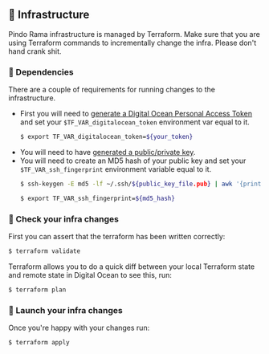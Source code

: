 ## :nut_and_bolt: Infrastructure

Pindo Rama infrastructure is managed by Terraform. Make sure that you are using Terraform commands to incrementally change the infra. Please don't hand crank shit.

### :couple: Dependencies

There are a couple of requirements for running changes to the infrastructure.

- First you will need to [generate a Digital Ocean Personal Access Token](https://www.digitalocean.com/docs/api/create-personal-access-token/) and set your `$TF_VAR_digitalocean_token` environment var equal to it.
    ```bash
    $ export TF_VAR_digitalocean_token=${your_token}
    ```
- You will need to have [generated a public/private key](https://www.ssh.com/ssh/keygen/).
- You will need to create an MD5 hash of your public key and set your `$TF_VAR_ssh_fingerprint` environment variable equal to it.
    ```bash
    $ ssh-keygen -E md5 -lf ~/.ssh/${public_key_file.pub} | awk '{print $2}'
    
    $ export TF_VAR_ssh_fingerprint=${md5_hash}
    ```

### :construction: Check your infra changes

First you can assert that the terraform has been written correctly:

```bash
$ terraform validate
```

Terraform allows you to do a quick diff between your local Terraform state and remote state in Digital Ocean to see this, run:

```bash
$ terraform plan 
```

### :city_sunrise: Launch your infra changes

Once you're happy with your changes run:

```bash
$ terraform apply 
```
